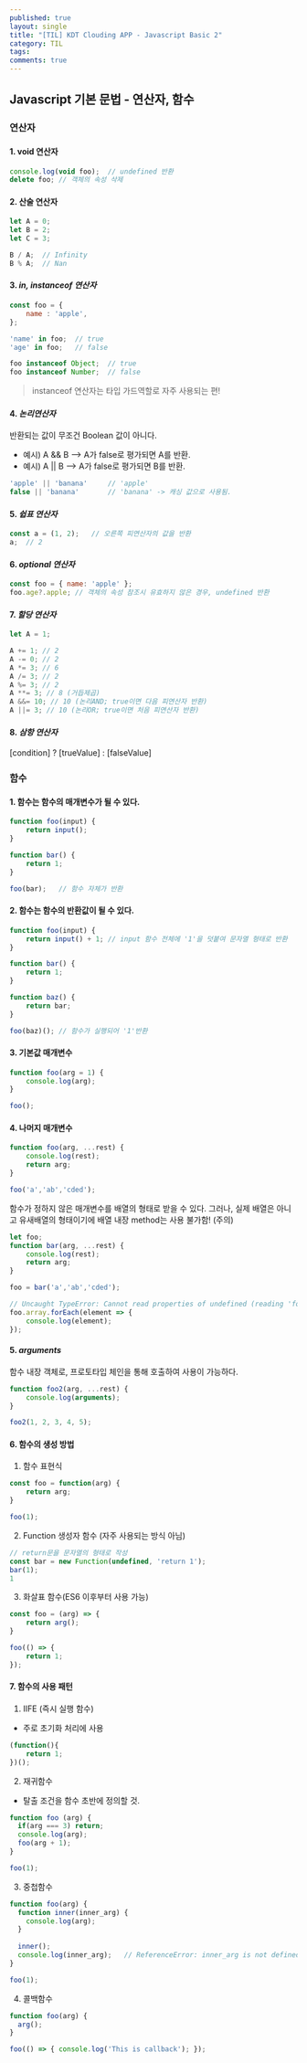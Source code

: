 ```yaml
---
published: true
layout: single
title: "[TIL] KDT Clouding APP - Javascript Basic 2"
category: TIL
tags:
comments: true
---
```


## Javascript 기본 문법 - 연산자, 함수

### 연산자
#### 1. void 연산자

```js
console.log(void foo);  // undefined 반환
delete foo; // 객체의 속성 삭제
```

#### 2. 산술 연산자

```js
let A = 0;
let B = 2;
let C = 3;

B / A;  // Infinity
B % A;  // Nan
```

#### 3. ***in, instanceof 연산자***

```js
const foo = {
    name : 'apple',
};

'name' in foo;  // true
'age' in foo;   // false

foo instanceof Object;  // true
foo instanceof Number;  // false
```
> instanceof 연산자는 타입 가드역할로 자주 사용되는 편!

#### 4. ***논리연산자***
반환되는 값이 무조건 Boolean 값이 아니다.

- 예시) A && B --> A가 false로 평가되면 A를 반환.
- 예시) A || B --> A가 false로 평가되면 B를 반환.

```js
'apple' || 'banana'     // 'apple'
false || 'banana'       // 'banana' -> 캐싱 값으로 사용됨.
```

#### 5. ***쉽표 연산자***

```js
const a = (1, 2);   // 오른쪽 피연산자의 값을 반환
a;  // 2
```

#### 6. ***optional 연산자***

```js
const foo = { name: 'apple' };
foo.age?.apple; // 객체의 속성 참조시 유효하지 않은 경우, undefined 반환
```

#### 7. ***할당 연산자***

```js
let A = 1;

A += 1; // 2
A -= 0; // 2
A *= 3; // 6
A /= 3; // 2
A %= 3; // 2
A **= 3; // 8 (거듭제곱)
A &&= 10; // 10 (논리AND; true이면 다음 피연산자 반환)
A ||= 3; // 10 (논리OR; true이면 처음 피연산자 반환)
```

#### 8. ***삼항 연산자*** <br>
[condition] ? [trueValue] : [falseValue]

### 함수
#### 1. 함수는 함수의 매개변수가 될 수 있다.

```js
function foo(input) {
    return input();
}

function bar() {
    return 1;
}

foo(bar);   // 함수 자체가 반환
```

#### 2. 함수는 함수의 반환값이 될 수 있다.

```js
function foo(input) {
    return input() + 1; // input 함수 전체에 '1'을 덧붙여 문자열 형태로 반환
}

function bar() {
    return 1;
}

function baz() {
    return bar;
}

foo(baz)(); // 함수가 실행되어 '1'반환
```

#### 3. **기본값 매개변수**

```js
function foo(arg = 1) {
    console.log(arg);
}

foo();
```

#### 4. **나머지 매개변수**

```js
function foo(arg, ...rest) {
    console.log(rest);
    return arg;
}

foo('a','ab','cded');
```
함수가 정하지 않은 매개변수를 배열의 형태로 받을 수 있다.
그러나, 실제 배열은 아니고 유새배열의 형태이기에 배열 내장 method는 사용 불가함! (주의)

```js
let foo;
function bar(arg, ...rest) {
    console.log(rest);
    return arg;
}

foo = bar('a','ab','cded');

// Uncaught TypeError: Cannot read properties of undefined (reading 'forEach')
foo.array.forEach(element => {
    console.log(element);
});
```

#### 5. ***arguments***
함수 내장 객체로, 프로토타입 체인을 통해 호출하여 사용이 가능하다.
```js
function foo2(arg, ...rest) {
    console.log(arguments);
}

foo2(1, 2, 3, 4, 5);
```

#### 6. 함수의 생성 방법
1) 함수 표현식

```js
const foo = function(arg) {
    return arg;
}

foo(1);
```

2) Function 생성자 함수 (자주 사용되는 방식 아님)

```js
// return문을 문자열의 형태로 작성
const bar = new Function(undefined, 'return 1');
bar(1);
1
```

3) 화살표 함수(ES6 이후부터 사용 가능)

```js
const foo = (arg) => {
    return arg();
}

foo(() => {
    return 1;
});
```

#### 7. 함수의 사용 패턴
1) IIFE (즉시 실행 함수)
- 주로 초기화 처리에 사용

```js
(function(){
    return 1;
})();
```

2) 재귀함수
- 탈출 조건을 함수 초반에 정의할 것.

```js
function foo (arg) {
  if(arg === 3) return;
  console.log(arg);
  foo(arg + 1);
}

foo(1);
```

3) 중첩함수

```js
function foo(arg) {
  function inner(inner_arg) {
    console.log(arg);
  }
  
  inner();
  console.log(inner_arg);   // ReferenceError: inner_arg is not defined
}

foo(1);
```

4) 콜백함수

```js
function foo(arg) {
  arg();
}

foo(() => { console.log('This is callback'); });
```
